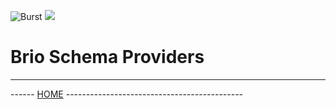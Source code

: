 ![Burst](../../../../../../../..//../doc/burst_small.png "")
![](../../../../../../../../doc/brio_small.png "")

# Brio Schema Providers
---
------ [HOME](../../../../../../../../../readme.md) -------------------------------------------- 
